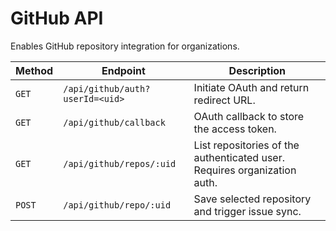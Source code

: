 # GitHub API

Enables GitHub repository integration for organizations.

| Method | Endpoint | Description |
| ------ | -------- | ----------- |
| `GET` | `/api/github/auth?userId=<uid>` | Initiate OAuth and return redirect URL. |
| `GET` | `/api/github/callback` | OAuth callback to store the access token. |
| `GET` | `/api/github/repos/:uid` | List repositories of the authenticated user. Requires organization auth. |
| `POST` | `/api/github/repo/:uid` | Save selected repository and trigger issue sync. |
